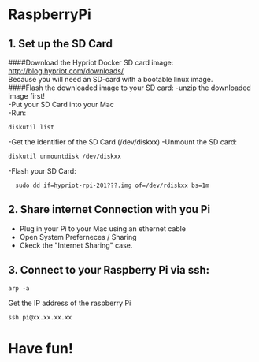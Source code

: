 # RaspberryPi
## 1. Set up the SD Card

####Download the Hypriot Docker SD card image:  
   http://blog.hypriot.com/downloads/  
Because you will need an SD-card with a bootable linux image.  
####Flash the downloaded image to your SD card: 
-unzip the downloaded image first!  
-Put your SD Card into your Mac  
-Run:  

    diskutil list
-Get the identifier of the SD Card (/dev/diskxx)
-Unmount the SD card:  

    diskutil unmountdisk /dev/diskxx
-Flash your SD Card:  

      sudo dd if=hypriot-rpi-201???.img of=/dev/rdiskxx bs=1m  

## 2. Share internet Connection with you Pi

- Plug in  your Pi to your Mac using an ethernet cable
- Open System Preferneces / Sharing 
- Ckeck the "Internet Sharing" case.

## 3. Connect to your Raspberry Pi via ssh:

    arp -a
Get the IP address of the raspberry Pi

    ssh pi@xx.xx.xx.xx
# Have fun!
